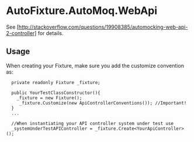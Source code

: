 # AutoFixture.AutoMoq.WebApi

See [http://stackoverflow.com/questions/19908385/automocking-web-api-2-controller] for details.


## Usage

When creating your Fixture, make sure you add the customize convention as:

```
  private readonly Fixture _fixture;
  
  public YourTestClassConstructor(){
    _fixture = new Fixture();
     _fixture.Customize(new ApiControllerConventions()); //Important!
  }
  ...
  
  //When instantiating your API controller system under test use
  _systemUnderTestAPIController = _fixture.Create<YourApiController>();
  
  
```
